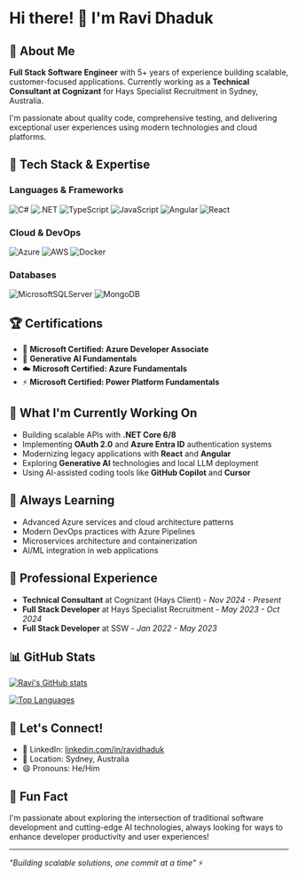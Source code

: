 # Hi there! 👋 I'm Ravi Dhaduk

## 🚀 About Me
**Full Stack Software Engineer** with 5+ years of experience building scalable, customer-focused applications. Currently working as a **Technical Consultant at Cognizant** for Hays Specialist Recruitment in Sydney, Australia.

I'm passionate about quality code, comprehensive testing, and delivering exceptional user experiences using modern technologies and cloud platforms.

## 🔧 Tech Stack & Expertise

### Languages & Frameworks
![C#](https://img.shields.io/badge/c%23-%23239120.svg?style=for-the-badge&logo=c-sharp&logoColor=white)
![.NET](https://img.shields.io/badge/.NET-5C2D91?style=for-the-badge&logo=.net&logoColor=white)
![TypeScript](https://img.shields.io/badge/typescript-%23007ACC.svg?style=for-the-badge&logo=typescript&logoColor=white)
![JavaScript](https://img.shields.io/badge/javascript-%23323330.svg?style=for-the-badge&logo=javascript&logoColor=%23F7DF1E)
![Angular](https://img.shields.io/badge/angular-%23DD0031.svg?style=for-the-badge&logo=angular&logoColor=white)
![React](https://img.shields.io/badge/react-%2320232a.svg?style=for-the-badge&logo=react&logoColor=%2361DAFB)

### Cloud & DevOps
![Azure](https://img.shields.io/badge/azure-%230072C6.svg?style=for-the-badge&logo=microsoftazure&logoColor=white)
![AWS](https://img.shields.io/badge/AWS-%23FF9900.svg?style=for-the-badge&logo=amazon-aws&logoColor=white)
![Docker](https://img.shields.io/badge/docker-%230db7ed.svg?style=for-the-badge&logo=docker&logoColor=white)

### Databases
![MicrosoftSQLServer](https://img.shields.io/badge/Microsoft%20SQL%20Server-CC2927?style=for-the-badge&logo=microsoft%20sql%20server&logoColor=white)
![MongoDB](https://img.shields.io/badge/MongoDB-%234ea94b.svg?style=for-the-badge&logo=mongodb&logoColor=white)

## 🏆 Certifications
- 🥇 **Microsoft Certified: Azure Developer Associate**
- 🤖 **Generative AI Fundamentals**
- ☁️ **Microsoft Certified: Azure Fundamentals**
- ⚡ **Microsoft Certified: Power Platform Fundamentals**

## 🔭 What I'm Currently Working On
- Building scalable APIs with **.NET Core 6/8**
- Implementing **OAuth 2.0** and **Azure Entra ID** authentication systems
- Modernizing legacy applications with **React** and **Angular**
- Exploring **Generative AI** technologies and local LLM deployment
- Using AI-assisted coding tools like **GitHub Copilot** and **Cursor**

## 🌱 Always Learning
- Advanced Azure services and cloud architecture patterns
- Modern DevOps practices with Azure Pipelines
- Microservices architecture and containerization
- AI/ML integration in web applications

## 💼 Professional Experience
- **Technical Consultant** at Cognizant (Hays Client) - *Nov 2024 - Present*
- **Full Stack Developer** at Hays Specialist Recruitment - *May 2023 - Oct 2024*
- **Full Stack Developer** at SSW - *Jan 2022 - May 2023*

## 📊 GitHub Stats
[![Ravi's GitHub stats](https://github-readme-stats.vercel.app/api?username=ravidhaduk&show_icons=true&theme=dark&count_private=true)](https://github.com/ravidhaduk)

[![Top Languages](https://github-readme-stats.vercel.app/api/top-langs/?username=ravidhaduk&layout=compact&theme=dark)](https://github.com/ravidhaduk)

## 🤝 Let's Connect!
- 💼 LinkedIn: [linkedin.com/in/ravidhaduk](https://www.linkedin.com/in/ravidhaduk/)
- 📍 Location: Sydney, Australia
- 😄 Pronouns: He/Him

## 🎯 Fun Fact
I'm passionate about exploring the intersection of traditional software development and cutting-edge AI technologies, always looking for ways to enhance developer productivity and user experiences!

---
*"Building scalable solutions, one commit at a time"* ⚡

<!---
ravidhaduk/ravidhaduk is a ✨ special ✨ repository because its `README.md` (this file) appears on your GitHub profile.
You can click the Preview link to take a look at your changes.
--->
